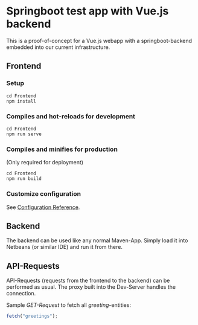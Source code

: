 # Springboot test app with Vue.js backend

This is a proof-of-concept for a Vue.js webapp with a springboot-backend embedded into our current infrastructure.

## Frontend

### Setup
```
cd Frontend
npm install
```

### Compiles and hot-reloads for development
```
cd Frontend
npm run serve
```

### Compiles and minifies for production
(Only required for deployment)
```
cd Frontend
npm run build
```

### Customize configuration
See [Configuration Reference](https://cli.vuejs.org/config/).

## Backend

The backend can be used like any normal Maven-App. Simply load it into Netbeans (or similar IDE) and run it from there.


## API-Requests

API-Requests (requests from the frontend to the backend) can be performed as usual. The proxy built into the Dev-Server handles the connection.

Sample *GET-Request* to fetch all *greeting*-entities:

```javascript
fetch("greetings");
```